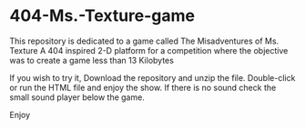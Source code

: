 # 404-Ms.-Texture-game

This repository is dedicated to a game called
The Misadventures of Ms. Texture
A 404 inspired 2-D platform for a competition where the objective was to create a game less than 13 Kilobytes

If you wish to try it, Download the repository and unzip the file.
Double-click or run the HTML file and enjoy the show.
If there is no sound check the small sound player below the game.

Enjoy
